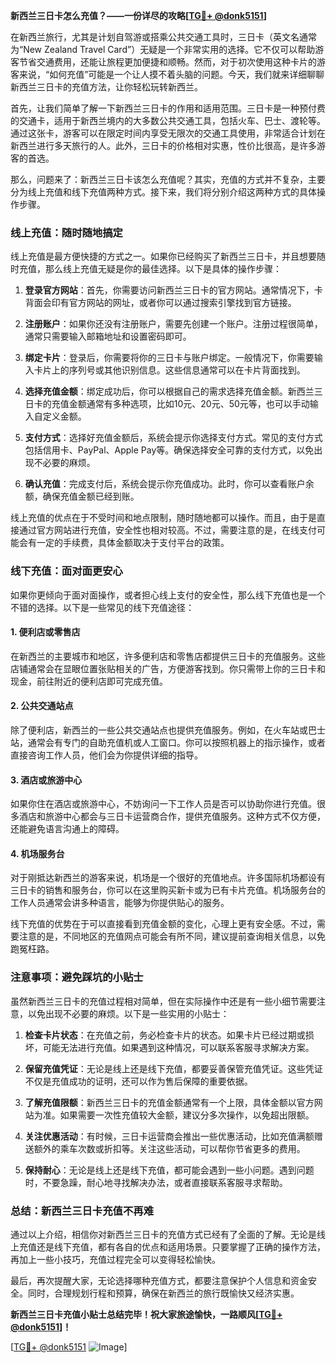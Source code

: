 **新西兰三日卡怎么充值？——一份详尽的攻略[[TG💪+ @donk5151](https://t.me/s/donk5151)]**

在新西兰旅行，尤其是计划自驾游或搭乘公共交通工具时，三日卡（英文名通常为“New Zealand Travel Card”）无疑是一个非常实用的选择。它不仅可以帮助游客节省交通费用，还能让旅程更加便捷和顺畅。然而，对于初次使用这种卡片的游客来说，“如何充值”可能是一个让人摸不着头脑的问题。今天，我们就来详细聊聊新西兰三日卡的充值方法，让你轻松玩转新西兰。

首先，让我们简单了解一下新西兰三日卡的作用和适用范围。三日卡是一种预付费的交通卡，适用于新西兰境内的大多数公共交通工具，包括火车、巴士、渡轮等。通过这张卡，游客可以在限定时间内享受无限次的交通工具使用，非常适合计划在新西兰进行多天旅行的人。此外，三日卡的价格相对实惠，性价比很高，是许多游客的首选。

那么，问题来了：新西兰三日卡该怎么充值呢？其实，充值的方式并不复杂，主要分为线上充值和线下充值两种方式。接下来，我们将分别介绍这两种方式的具体操作步骤。

### 线上充值：随时随地搞定

线上充值是最方便快捷的方式之一。如果你已经购买了新西兰三日卡，并且想要随时充值，那么线上充值无疑是你的最佳选择。以下是具体的操作步骤：

1. **登录官方网站**：首先，你需要访问新西兰三日卡的官方网站。通常情况下，卡背面会印有官方网站的网址，或者你可以通过搜索引擎找到官方链接。

2. **注册账户**：如果你还没有注册账户，需要先创建一个账户。注册过程很简单，通常只需要输入邮箱地址和设置密码即可。

3. **绑定卡片**：登录后，你需要将你的三日卡与账户绑定。一般情况下，你需要输入卡片上的序列号或其他识别信息。这些信息通常可以在卡片背面找到。

4. **选择充值金额**：绑定成功后，你可以根据自己的需求选择充值金额。新西兰三日卡的充值金额通常有多种选项，比如10元、20元、50元等，也可以手动输入自定义金额。

5. **支付方式**：选择好充值金额后，系统会提示你选择支付方式。常见的支付方式包括信用卡、PayPal、Apple Pay等。确保选择安全可靠的支付方式，以免出现不必要的麻烦。

6. **确认充值**：完成支付后，系统会提示你充值成功。此时，你可以查看账户余额，确保充值金额已经到账。

线上充值的优点在于不受时间和地点限制，随时随地都可以操作。而且，由于是直接通过官方网站进行充值，安全性也相对较高。不过，需要注意的是，在线支付可能会有一定的手续费，具体金额取决于支付平台的政策。

### 线下充值：面对面更安心

如果你更倾向于面对面操作，或者担心线上支付的安全性，那么线下充值也是一个不错的选择。以下是一些常见的线下充值途径：

#### 1. 便利店或零售店

在新西兰的主要城市和地区，许多便利店和零售店都提供三日卡的充值服务。这些店铺通常会在显眼位置张贴相关的广告，方便游客找到。你只需带上你的三日卡和现金，前往附近的便利店即可完成充值。

#### 2. 公共交通站点

除了便利店，新西兰的一些公共交通站点也提供充值服务。例如，在火车站或巴士站，通常会有专门的自助充值机或人工窗口。你可以按照机器上的指示操作，或者直接咨询工作人员，他们会为你提供详细的指导。

#### 3. 酒店或旅游中心

如果你住在酒店或旅游中心，不妨询问一下工作人员是否可以协助你进行充值。很多酒店和旅游中心都会与三日卡运营商合作，提供充值服务。这种方式不仅方便，还能避免语言沟通上的障碍。

#### 4. 机场服务台

对于刚抵达新西兰的游客来说，机场是一个很好的充值地点。许多国际机场都设有三日卡的销售和服务台，你可以在这里购买新卡或为已有卡片充值。机场服务台的工作人员通常会讲多种语言，能够为你提供贴心的服务。

线下充值的优势在于可以直接看到充值金额的变化，心理上更有安全感。不过，需要注意的是，不同地区的充值网点可能会有所不同，建议提前查询相关信息，以免跑冤枉路。

### 注意事项：避免踩坑的小贴士

虽然新西兰三日卡的充值过程相对简单，但在实际操作中还是有一些小细节需要注意，以免出现不必要的麻烦。以下是一些实用的小贴士：

1. **检查卡片状态**：在充值之前，务必检查卡片的状态。如果卡片已经过期或损坏，可能无法进行充值。如果遇到这种情况，可以联系客服寻求解决方案。

2. **保留充值凭证**：无论是线上还是线下充值，都要妥善保管充值凭证。这些凭证不仅是充值成功的证明，还可以作为售后保障的重要依据。

3. **了解充值限额**：新西兰三日卡的充值金额通常有一个上限，具体金额以官方网站为准。如果需要一次性充值较大金额，建议分多次操作，以免超出限额。

4. **关注优惠活动**：有时候，三日卡运营商会推出一些优惠活动，比如充值满额赠送额外的乘车次数或折扣等。关注这些活动，可以帮你节省更多的费用。

5. **保持耐心**：无论是线上还是线下充值，都可能会遇到一些小问题。遇到问题时，不要急躁，耐心地寻找解决办法，或者直接联系客服寻求帮助。

### 总结：新西兰三日卡充值不再难

通过以上介绍，相信你对新西兰三日卡的充值方式已经有了全面的了解。无论是线上充值还是线下充值，都有各自的优点和适用场景。只要掌握了正确的操作方法，再加上一些小技巧，充值过程完全可以变得轻松愉快。

最后，再次提醒大家，无论选择哪种充值方式，都要注意保护个人信息和资金安全。同时，合理规划行程和预算，确保在新西兰的旅行既愉快又经济实惠。

**新西兰三日卡充值小贴士总结完毕！祝大家旅途愉快，一路顺风[[TG💪+ @donk5151](https://t.me/s/donk5151)]！**

[[TG💪+ @donk5151](https://t.me/s/donk5151) ![Image](https://i.postimg.cc/rwNCRYN7/Snipaste-2025-04-30-17-27-05.png)]